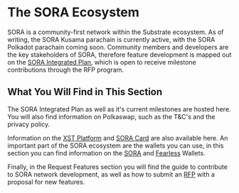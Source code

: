 # The SORA Ecosystem

SORA is a community-first network within the Substrate ecosystem. As
of writing, the SORA Kusama parachain is currently active, with the
SORA Polkadot parachain coming soon.
Community members and developers are the key stakeholders of SORA,
therefore feature development is mapped out on the [SORA Integrated Plan](integrated-plan.md), which is open to receive milestone contributions through the RFP
program.

## What You Will Find in This Section

The SORA Integrated Plan as well as it's current milestones are hosted
here. You will also find information on Polkaswap, such as the T&C's
and the privacy policy.

Information on the [XST Platform](xst.md) and [SORA Card](sora-card.md) are also available
here. An important part of the SORA ecosystem are the wallets you can
use, in this section you can find information on the [SORA](mobile.md)
and [Fearless](fearless.md)
Wallets.

Finally, in the Request Features section you will find the guide to
contribute to SORA network development, as well as how to submit an
[RFP](rfp.md) with a proposal for new features.
